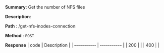 **Summary**: Get the number of NFS files

**Description**:

**Path** : /get-nfs-inodes-connection

**Method** : `POST`

**Response**
| code      | Description |
| ----------- | ----------- |
|  200   |       |
|  400   |       |

